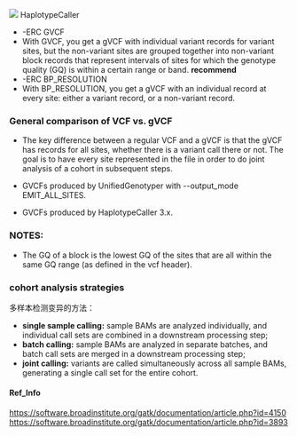![](https://us.v-cdn.net/5019796/uploads/FileUpload/e6/bd853ec3eca81ccde698c73c02731e.png)
HaplotypeCaller
+ -ERC GVCF
 + With GVCF, you get a gVCF with individual variant records for variant sites, but the non-variant sites are grouped together into non-variant block records that represent intervals of sites for which the genotype quality (GQ) is within a certain range or band. **recommend**
+ -ERC BP_RESOLUTION 
 + With BP_RESOLUTION, you get a gVCF with an individual record at every site: either a variant record, or a non-variant record. 



### General comparison of VCF vs. gVCF
+ The key difference between a regular VCF and a gVCF is that the gVCF has records for all sites, whether there is a variant call there or not. The goal is to have every site represented in the file in order to do joint analysis of a cohort in subsequent steps. 

+ GVCFs produced by UnifiedGenotyper with --output_mode EMIT_ALL_SITES.
+ GVCFs produced by HaplotypeCaller 3.x.

### NOTES:  
+ The GQ of a block is the lowest GQ of the sites that are all within the same GQ range (as defined in the vcf header).

### cohort analysis strategies
多样本检测变异的方法：
- **single sample calling:** sample BAMs are analyzed individually, and individual call sets are combined in a downstream processing step;
- **batch calling:** sample BAMs are analyzed in separate batches, and batch call sets are merged in a downstream processing step;
- **joint calling:** variants are called simultaneously across all sample BAMs, generating a single call set for the entire cohort.
#### Ref_Info
https://software.broadinstitute.org/gatk/documentation/article.php?id=4150
https://software.broadinstitute.org/gatk/documentation/article.php?id=3893